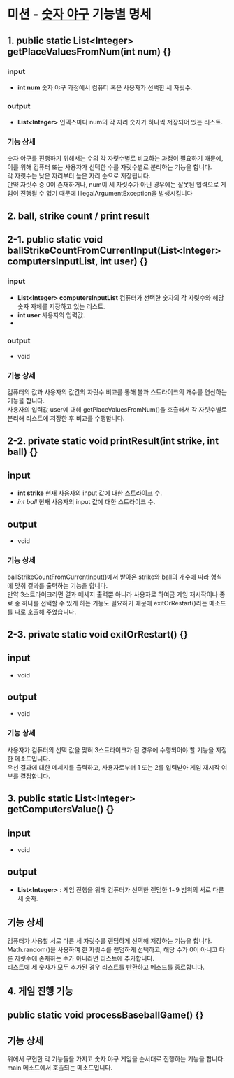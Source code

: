 # 미션 - [숫자 야구](https://marked-duck-24a.notion.site/f9b3106eeffe488786e3331d12aa2d15?v=61e814e6ba1a48288251dc0e2ac72ce6) 기능별 명세

## 1. public static List<Integer\> getPlaceValuesFromNum(int num) {}

### input
- **int num**
    숫자 야구 과정에서 컴퓨터 혹은 사용자가 선택한 세 자릿수.

### output
- **List<Integer\>** 인덱스마다 num의 각 자리 숫자가 하나씩 저장되어 있는 리스트. 

### 기능 상세
숫자 야구를 진행하기 위해서는 수의 각 자릿수별로 비교하는 과정이 필요하기 때문에, 이를 위해 컴퓨터 또는 사용자가 선택한 수를 자릿수별로 분리하는 기능을 합니다.</br>
각 자릿수는 낮은 자리부터 높은 자리 순으로 저장됩니다.</br>
만약 자릿수 중 0이 존재하거나, num이 세 자릿수가 아닌 경우에는 잘못된 입력으로 게임이 진행될 수 없기 때문에 IllegalArgumentException을 발생시킵니다

## 2. ball, strike count / print result

## 2-1. public static void ballStrikeCountFromCurrentInput(List<Integer\> computersInputList, int user) {}

### input
- **List<Integer\> computersInputList**
    컴퓨터가 선택한 숫자의 각 자릿수와 해당 숫자 자체를 저장하고 있는 리스트.
- **int user**
    사용자의 입력값.
- 
### output
- void

### 기능 상세
컴퓨터의 값과 사용자의 값간의 자릿수 비교를 통해 볼과 스트라이크의 개수를 연산하는 기능을 합니다.</br>
사용자의 입력값 user에 대해 getPlaceValuesFromNum()을 호출해서 각 자릿수별로 분리해 리스트에 저장한 후 비교를 수행합니다.

## 2-2. private static void printResult(int strike, int ball) {}

## input
- **int strike**
    현재 사용자의 input 값에 대한 스트라이크 수.
- *int ball*
    현재 사용자의 input 값에 대한 스트라이크 수.

## output
- void

### 기능 상세
ballStrikeCountFromCurrentInput()에서 받아온 strike와 ball의 개수에 따라 형식에 맞춰 결과를 출력하는 기능을 합니다.</br>
만약 3스트라이크라면 결과 메세지 출력뿐 아니라 사용자로 하여금 게임 재시작이나 종료 중 하나를 선택할 수 있게 하는 기능도 필요하기 때문에 exitOrRestart()라는 메소드를 따로 호출해 주었습니다.</br>

## 2-3. private static void exitOrRestart() {}

## input
- void
## output
- void

### 기능 상세
사용자가 컴퓨터의 선택 값을 맞혀 3스트라이크가 된 경우에 수행되어야 할 기능을 지정한 메소드입니다.</br>
우선 결과에 대한 메세지를 출력하고, 사용자로부터 1 또는 2를 입력받아 게임 재시작 여부를 결정합니다.

## 3. public static List<Integer\> getComputersValue() {}

## input
- void

## output
- **List<Integer\>** : 게임 진행을 위해 컴퓨터가 선택한 랜덤한 1~9 범위의 서로 다른 세 숫자.

## 기능 상세
컴퓨터가 사용할 서로 다른 세 자릿수를 랜덤하게 선택해 저장하는 기능을 합니다.</br>
Math.random()을 사용하여 한 자릿수를 랜덤하게 선택하고, 해당 수가 0이 아니고 다른 자릿수에 존재하는 수가 아니라면 리스트에 추가합니다.</br>
리스트에 세 숫자가 모두 추가된 경우 리스트를 반환하고 메소드를 종료합니다.

## 4. 게임 진행 기능

## public static void processBaseballGame() {}

## 기능 상세
위에서 구현한 각 기능들을 가지고 숫자 야구 게임을 순서대로 진행하는 기능을 합니다. main 메소드에서 호출되는 메소드입니다.
